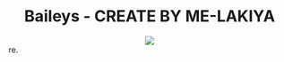 # <div align='center'>Baileys - CREATE BY ME-LAKIYA</div>

<div align="center"><img src="https://i.ibb.co/Z1zJY00m/Anime-boy-1.jpg"></div>
re.

